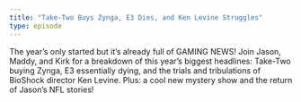 ```yaml
---
title: "Take-Two Buys Zynga, E3 Dies, and Ken Levine Struggles"
type: episode
---
```

The year’s only started but it’s already full of GAMING NEWS! Join Jason, Maddy, and Kirk for a breakdown of this year’s biggest headlines: Take-Two buying Zynga, E3 essentially dying, and the trials and tribulations of BioShock director Ken Levine. Plus: a cool new mystery show and the return of Jason’s NFL stories!